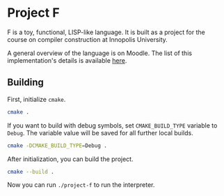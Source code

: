# Project F

F is a toy, functional, LISP-like language. It is built as a project for the
course on compiler construction at Innopolis University.

A general overview of the language is on Moodle. The list of this
implementation's details is available [here][implementation-details].

[implementation-details]: https://hackmd.io/@snejugal/B1D9F5QC3

## Building

First, initialize `cmake`.

```bash
cmake .
```

If you want to build with debug symbols, set `CMAKE_BUILD_TYPE` variable to
`Debug`. The variable value will be saved for all further local builds. 

```bash
cmake -DCMAKE_BUILD_TYPE=Debug .
```

After initialization, you can build the project.

```bash
cmake --build .
```

Now you can run `./project-f` to run the interpreter.
